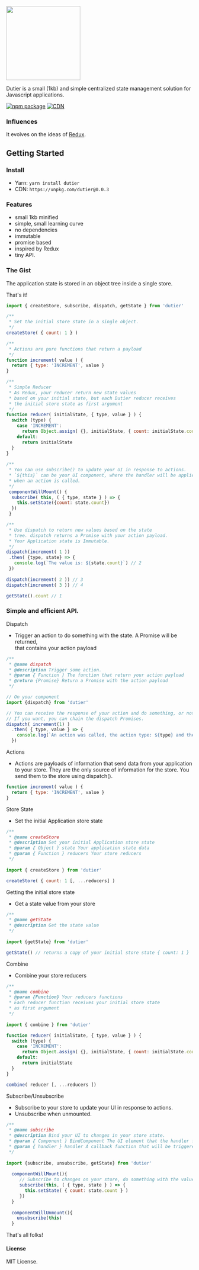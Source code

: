 <img width="200" src="https://raw.githubusercontent.com/luisvinicius167/dutier/master/img/logo.png"/> 

Dutier is a small (1kb) and simple centralized state management solution for Javascript applications. <br/>

[![npm package](https://img.shields.io/badge/npm-0.0.3-blue.svg)](https://www.npmjs.com/package/dutier)
[![CDN](https://img.shields.io/badge/cdn-0.0.3-ff69b4.svg)](https://unpkg.com/dutier@0.0.3)


### Influences
It evolves on the ideas of [Redux](https://github.com/reactjs/redux).

## Getting Started

### Install
* Yarn: ``` yarn install dutier ```
* CDN: ```https://unpkg.com/dutier@0.0.3```

### Features
 * small 1kb minified
 * simple, small learning curve
 * no dependencies
 * immutable
 * promise based
 * inspired by Redux
 * tiny API.

### The Gist
The application state is stored in an object tree inside a single store.

That's it!

```javascript
import { createStore, subscribe, dispatch, getState } from 'dutier'

/**
 * Set the initial store state in a single object.
 */
createStore( { count: 1 } )

/**
 * Actions are pure functions that return a payload
 */
function increment( value ) {
  return { type: 'INCREMENT', value }
}

/**
 * Simple Reducer
 * As Redux, your reducer return new state values
 * based on your initial state, but each Dutier reducer receives
 * the initial store state as first argument
 */
function reducer( initialState, { type, value } ) {
  switch (type) {
    case 'INCREMENT':
      return Object.assign( {}, initialState, { count: initialState.count + value })
    default:
      return initialState  
  }
}
    
/**
 * You can use subscribe() to update your UI in response to actions.
 * `${this}` can be your UI component, where the handler will be applied
 * when an action is called.
 */
 componentWillMount() {
  subscribe( this, ( { type, state } ) => {
    this.setState({count: state.count})
  })
 }

/**
 * Use dispatch to return new values based on the state
 * tree. dispatch returns a Promise with your action payload. 
 * Your Application state is Immutable.
 */
dispatch(increment( 1 ))
 .then( {type, state} => {
   console.log(`The value is: ${state.count}`) // 2
 })
 
dispatch(increment( 2 )) // 3
dispatch(increment( 3 )) // 4

getState().count // 1
```

### Simple and efficient API.

Dispatch
 * Trigger an action to do something with the state. A Promise will be returned, <br> that contains your action payload
```javascript
/**
 * @name dispatch
 * @description Trigger some action.
 * @param { Function } The function that return your action payload
 * @return {Promise} Return a Promise with the action payload
 */

// On your component
import {dispatch} from 'dutier'

// You can receive the response of your action and do something, or not.
// If you want, you can chain the dispatch Promises.
dispatch( increment(1) )
  .then( { type, value } => {
    console.log(`An action was called, the action type: ${type} and the action value: ${value}.`);
  })
```

Actions
 * Actions are payloads of information that send data from your application to your store. They are the only source of information for the store. You send them to the store using dispatch().
 
```javascript
function increment( value ) {
  return { type: 'INCREMENT', value }
}
```


Store State
 * Set the initial Application store state
```javascript
/**
 * @name createStore
 * @description Set your initial Application store state
 * @param { Object } state Your application state data
 * @param { Function } reducers Your store reducers
 */
 
import { createStore } from 'dutier'

createStore( { count: 1 [, ...reducers] )
```

Getting the initial store state
 * Get a state value from your store
```javascript
/**
 * @name getState
 * @description Get the state value
 */
 
import {getState} from 'dutier'

getState() // returns a copy of your initial store state { count: 1 }
```

Combine
 * Combine your store reducers
```javascript
/**
 * @name combine
 * @param {Function} Your reducers functions
 * Each reducer function receives your initial store state
 * as first argument
 */
 
import { combine } from 'dutier'

function reducer( initialState, { type, value } ) {
  switch (type) {
    case 'INCREMENT':
      return Object.assign( {}, initialState, { count: initialState.count + value })
    default:
      return initialState  
  }
}

combine( reducer [, ...reducers ])
```


Subscribe/Unsubscribe
 * Subscribe to your store to update your UI in response to actions.
 * Unsubscribe when unmounted.
```javascript
/**
 * @name subscribe
 * @description Bind your UI to changes in your store state.
 * @param { Component } BindComponent The UI element that the handler function will be bound to.
 * @param { handler } handler A callback function that will be triggered in response to actions.
 */
 
import {subscribe, unsubscribe, getState} from 'dutier'
  
  componentWillMount(){
     // Subscribe to changes on your store, do something with the value.
     subscribe(this, ( { type, state } ) => {
       this.setState( { count: state.count } )
     })
  }
  
  componentWillUnmount(){
    unsubscribe(this)
  }
```

That's all folks!


#### License
MIT License.
